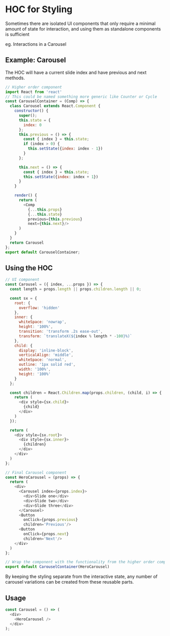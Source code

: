 # HOC for Styling

Sometimes there are isolated UI components that only require a minimal amount of state for interaction, and using them as standalone components is sufficient

eg. Interactions in a Carousel

## Example: Carousel

The HOC will have a current slide index and have previous and next methods.

```javascript
// Higher order component
import React from 'react'
// This could be named something more generic like Counter or Cycle
const CarouselContainer = (Comp) => {
  class Carousel extends React.Component {
    constructor() {
      super();
      this.state = {
        index: 0
      };
      this.previous = () => {
        const { index } = this.state;
        if (index > 0) {
          this.setState({index: index - 1})
        }
      };

      this.next = () => {
        const { index } = this.state;
        this.setState({index: index + 1})
      }
    }

    render() {
      return (
        <Comp
          {...this.props}
          {...this.state}
          previous={this.previous}
          next={this.next}/>
      )
    }
  }
  return Carousel
};
export default CarouselContainer;
```

## Using the HOC

```javascript
// UI component
const Carousel = ({ index, ...props }) => {
  const length = props.length || props.children.length || 0;

  const sx = {
    root: {
      overflow: 'hidden'
    },
    inner: {
      whiteSpace: 'nowrap',
      height: '100%',
      transition: 'transform .2s ease-out',
      transform: `translateX(${index % length * -100}%)`
    },
    child: {
      display: 'inline-block',
      verticalAlign: 'middle',
      whiteSpace: 'normal',
      outline: '1px solid red',
      width: '100%',
      height: '100%'
    }
  };

  const children = React.Children.map(props.children, (child, i) => {
    return (
      <div style={sx.child}>
        {child}
      </div>
    )
  });

  return (
    <div style={sx.root}>
      <div style={sx.inner}>
        {children}
      </div>
    </div>
  )
};

// Final Carousel component
const HeroCarousel = (props) => {
  return (
    <div>
      <Carousel index={props.index}>
        <div>Slide one</div>
        <div>Slide two</div>
        <div>Slide three</div>
      </Carousel>
      <Button
        onClick={props.previous}
        children='Previous'/>
      <Button
        onClick={props.next}
        children='Next'/>
    </div>
  )
};

// Wrap the component with the functionality from the higher order component
export default CarouselContainer(HeroCarousel)
```

By keeping the styling separate from the interactive state, any number of carousel variations can be created from these reusable parts.

## Usage

```javascript
const Carousel = () => (
  <div>
    <HeroCarousel />
  </div>
);
```


